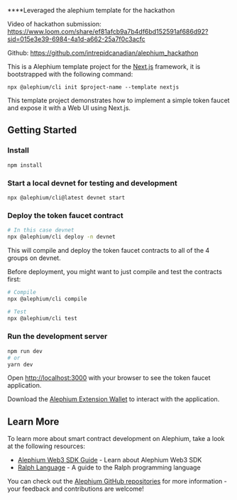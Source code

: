****Leveraged the alephium template for the hackathon

Video of hackathon submission: https://www.loom.com/share/ef81afcb9a7b4df6bd152591af686d92?sid=015e3e39-6984-4a1d-a662-25a7f0c3acfc

Github: https://github.com/intrepidcanadian/alephium_hackathon



This is a Alephium template project for the
[Next.js](https://nextjs.org/) framework, it is bootstrapped with the
following command:

```
npx @alephium/cli init $project-name --template nextjs
```

This template project demonstrates how to implement a simple token
faucet and expose it with a Web UI using Next.js.

## Getting Started

### Install

```
npm install
```

### Start a local devnet for testing and development

```
npx @alephium/cli@latest devnet start
```

### Deploy the token faucet contract

```bash
# In this case devnet
npx @alephium/cli deploy -n devnet
```

This will compile and deploy the token faucet contracts to all of the
4 groups on devnet.

Before deployment, you might want to just compile and test the
contracts first:

```bash
# Compile
npx @alephium/cli compile

# Test
npx @alephium/cli test
```

### Run the development server

```bash
npm run dev
# or
yarn dev
```

Open [http://localhost:3000](http://localhost:3000) with your browser
to see the token faucet application.

Download the [Alephium Extension Wallet](https://github.com/alephium/extension-wallet)
to interact with the application.

## Learn More

To learn more about smart contract development on Alephium, take a
look at the following resources:

- [Alephium Web3 SDK Guide](https://docs.alephium.org/dapps/alephium-web3/) - Learn about Alephium Web3 SDK
- [Ralph Language](https://docs.alephium.org/ralph/getting-started) - A guide to the Ralph programming language

You can check out the [Alephium GitHub
repositories](https://github.com/alephium) for more information - your
feedback and contributions are welcome!
